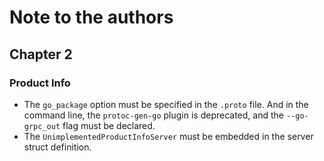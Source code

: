 # Note to the authors

## Chapter 2

### Product Info

- The `go_package` option must be specified in the `.proto` file. And in the command line, the `protoc-gen-go` plugin is deprecated, and the `--go-grpc_out` flag must be declared.
- The `UnimplementedProductInfoServer` must be embedded in the server struct definition.
